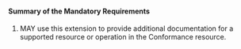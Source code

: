 #### Summary of the Mandatory Requirements

1. MAY use this extension to provide additional documentation for a supported resource or operation in the Conformance resource.
